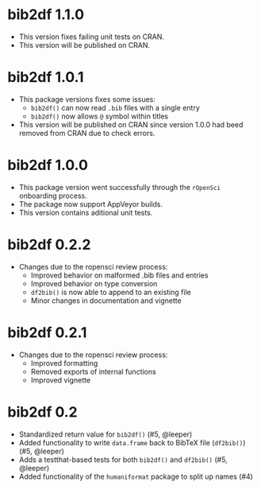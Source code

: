 # bib2df 1.1.0

* This version fixes failing unit tests on CRAN.
* This version will be published on CRAN.

# bib2df 1.0.1

* This package versions fixes some issues:
    * `bib2df()` can now read `.bib` files with a single entry
    * `bib2df()` now allows `@` symbol within titles
* This version will be published on CRAN since version 1.0.0 had beed removed from CRAN due to check errors.

# bib2df 1.0.0

* This package version went successfully through the `rOpenSci` onboarding process.
* The package now support AppVeyor builds.
* This version contains aditional unit tests.

# bib2df 0.2.2

* Changes due to the ropensci review process:
    * Improved behavior on malformed .bib files and entries
    * Improved behavior on type conversion
    * `df2bib()` is now able to append to an existing file
    * Minor changes in documentation and vignette

# bib2df 0.2.1

* Changes due to the ropensci review process:
    * Improved formatting
    * Removed exports of internal functions
    * Improved vignette

# bib2df 0.2

* Standardized return value for `bib2df()` (#5, @leeper)
* Added functionality to write `data.frame` back to BibTeX file (`df2bib()`) (#5, @leeper)
* Adds a testthat-based tests for both `bib2df()` and `df2bib()` (#5, @leeper)
* Added functionality of the `humaniformat` package to split up names (#4)

